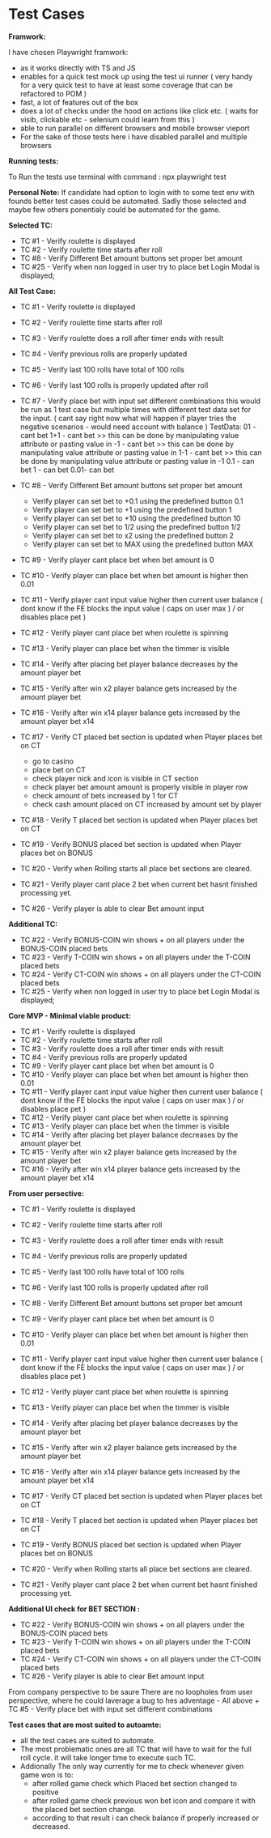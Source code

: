 
# Test Cases



**Framwork:**

I have chosen Playwright framwork:
  - as it works directly with TS and JS
  - enables for a quick test mock up using the test ui runner 
        ( very handy for a very quick test to have at least some coverage that can be refactored to POM )
  - fast, a lot of features out of the box
  - does a lot of checks under the hood on actions like click etc. ( waits for visib, clickable etc -  selenium could learn from this )
  - able to run parallel on different browsers and mobile browser vieport
  - For the sake of those tests here i have disabled parallel and multiple browsers


**Running tests:**

To Run the tests use terminal with command : npx playwright test

**Personal Note:**
If candidate had option to login with to some test env with founds better test cases could be automated.
Sadly those selected and maybe few others ponentialy could be automated for the game.


**Selected TC:**
  - TC #1 - Verify roulette is displayed
  - TC #2 - Verify roulette time starts after roll
  - TC #8 - Verify Different Bet amount buttons set proper bet amount 
  - TC #25 - Verify when non logged in user try to place bet Login Modal is displayed;



**All Test Case:**

- TC #1 - Verify roulette is displayed
- TC #2 - Verify roulette time starts after roll
- TC #3 - Verify roulette does a roll after timer ends with result
- TC #4 - Verify previous rolls are properly updated
- TC #5 - Verify last 100 rolls have total of 100 rolls
- TC #6 - Verify last 100 rolls is properly updated after roll

- TC #7 - Verify place bet with input set different combinations
        this would be run as 1 test case but multiple times with different test data set for the input. 
        ( cant say right now what will happen if player tries the negative scenarios -  would need account with balance )
        TestData:
            01  - cant bet
            1+1 - cant bet >> this can be done by manipulating value attribute or pasting value in
            -1  - cant bet >> this can be done by manipulating value attribute or pasting value in
            1-1 - cant bet >> this can be done by manipulating value attribute or pasting value in
            -1
            0.1 - can bet
            1   - can bet
            0.01- can bet

- TC #8 - Verify Different Bet amount buttons set proper bet amount 
  - Verify player can set bet to +0.1 using the predefined button 0.1
  - Verify player can set bet to +1 using the predefined button 1
  - Verify player can set bet to +10 using the predefined button 10
  - Verify player can set bet to 1/2 using the predefined button 1/2
  - Verify player can set bet to x2 using the predefined button 2
  - Verify player can set bet to MAX using the predefined button MAX


- TC #9 - Verify player cant place bet when bet amount is 0
- TC #10 - Verify player can place bet when bet amount is higher then 0.01
- TC #11 - Verify player cant input value higher then current user balance ( dont know if the FE blocks the input value ( caps on user max ) /  or disables place pet )
- TC #12 - Verify player cant place bet when roulette is spinning
- TC #13 - Verify player can place bet when the timmer is visible
- TC #14 - Verify after placing bet player balance decreases by the amount player bet
- TC #15 - Verify after win x2 player balance gets increased by the amount player bet
- TC #16 - Verify after win x14 player balance gets increased by the amount player bet x14

- TC #17 - Verify CT placed bet section is updated when Player places bet on CT
  - go to casino
  - place bet on CT
  - check player nick and icon is visible in CT section 
  - check player bet amount amount is properly visible in player row
  - check amount of bets increased by 1 for CT
  - check cash amount placed on CT increased by amount set by player

- TC #18 - Verify T placed bet section is updated when Player places bet on CT
- TC #19 - Verify BONUS placed bet section is updated when Player places bet on BONUS

- TC #20 - Verify when Rolling starts all place bet sections are cleared.
- TC #21 - Verify player cant place 2 bet when current bet hasnt finished processing yet.
- TC #26 - Verify player is able to clear Bet amount input

**Additional TC:**
- TC #22 - Verify BONUS-COIN win shows + on all players under the BONUS-COIN placed bets
- TC #23 - Verify T-COIN win shows + on all players under the T-COIN placed bets
- TC #24 - Verify CT-COIN win shows + on all players under the CT-COIN placed bets
- TC #25 - Verify when non logged in user try to place bet Login Modal is displayed;

**Core MVP -  Minimal viable product:**
  - TC #1 - Verify roulette is displayed
  - TC #2 - Verify roulette time starts after roll
  - TC #3 - Verify roulette does a roll after timer ends with result
  - TC #4 - Verify previous rolls are properly updated
  - TC #9 - Verify player cant place bet when bet amount is 0
  - TC #10 - Verify player can place bet when bet amount is higher then 0.01
  - TC #11 - Verify player cant input value higher then current user balance ( dont know if the FE blocks the input value ( caps on user max ) /  or disables place pet )
  - TC #12 - Verify player cant place bet when roulette is spinning
  - TC #13 - Verify player can place bet when the timmer is visible
  - TC #14 - Verify after placing bet player balance decreases by the amount player bet
  - TC #15 - Verify after win x2 player balance gets increased by the amount player bet
  - TC #16 - Verify after win x14 player balance gets increased by the amount player bet x14



**From user persective:**
  - TC #1 - Verify roulette is displayed
  - TC #2 - Verify roulette time starts after roll
  - TC #3 - Verify roulette does a roll after timer ends with result
  - TC #4 - Verify previous rolls are properly updated
  - TC #5 - Verify last 100 rolls have total of 100 rolls
  - TC #6 - Verify last 100 rolls is properly updated after roll
  - TC #8 - Verify Different Bet amount buttons set proper bet amount 
  - TC #9 - Verify player cant place bet when bet amount is 0
  - TC #10 - Verify player can place bet when bet amount is higher then 0.01
  - TC #11 - Verify player cant input value higher then current user balance ( dont know if the FE blocks the input value ( caps on user max ) /  or disables place pet )
  - TC #12 - Verify player cant place bet when roulette is spinning
  - TC #13 - Verify player can place bet when the timmer is visible
  - TC #14 - Verify after placing bet player balance decreases by the amount player bet
  - TC #15 - Verify after win x2 player balance gets increased by the amount player bet
  - TC #16 - Verify after win x14 player balance gets increased by the amount player bet x14

  - TC #17 - Verify CT placed bet section is updated when Player places bet on CT
  - TC #18 - Verify T placed bet section is updated when Player places bet on CT
  - TC #19 - Verify BONUS placed bet section is updated when Player places bet on BONUS

  - TC #20 - Verify when Rolling starts all place bet sections are cleared.
  - TC #21 - Verify player cant place 2 bet when current bet hasnt finished processing yet.

**Additional UI check for BET SECTION :**
  - TC #22 - Verify BONUS-COIN win shows + on all players under the BONUS-COIN placed bets
  - TC #23 - Verify T-COIN win shows + on all players under the T-COIN placed bets
  - TC #24 - Verify CT-COIN win shows + on all players under the CT-COIN placed bets
  - TC #26 - Verify player is able to clear Bet amount input

From company perspective to be saure There are no loopholes from user perspective, where he could laverage a bug to hes adventage
    - All above + TC #5 - Verify place bet with input set different combinations

**Test cases that are most suited to autoamte:**
  - all the test cases are suited to automate.
  - The most problematic ones are all TC that will have to wait for the full roll cycle. it will take longer time to execute such TC.
  - Addionally The only way currently for me to check whenever given game won is to:
      - after rolled game check which Placed bet section changed to positive 
      - after rolled game check previous won bet icon and compare it with the placed bet section change.
      - according to that result i can check balance if properly increased or decreased.
